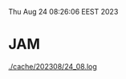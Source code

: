 Thu Aug 24 08:26:06 EEST 2023
# JAM
<a href='./cache/202308/24_08.log'>./cache/202308/24_08.log</a>
